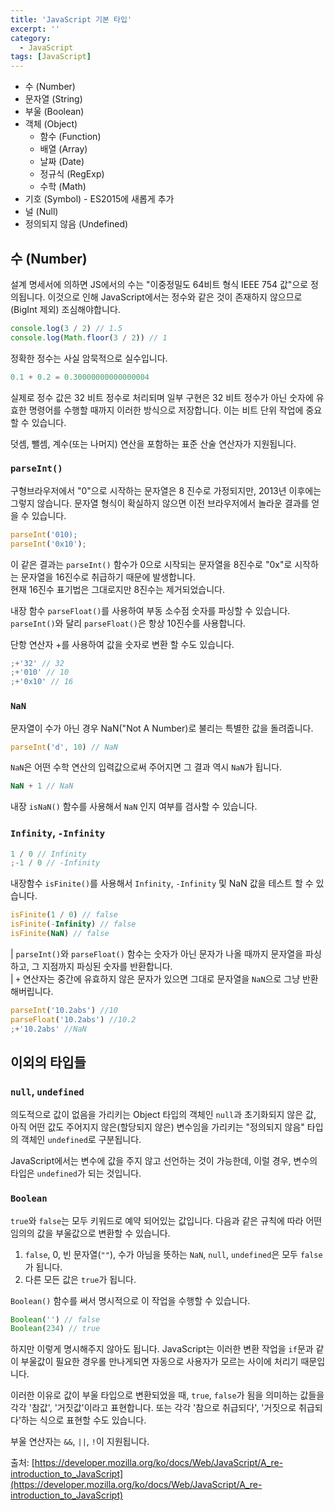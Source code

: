 ```yaml
---
title: 'JavaScript 기본 타입'
excerpt: ''
category:
  - JavaScript
tags: [JavaScript]
---
```


- 수 (Number)
- 문자열 (String)
- 부울 (Boolean)
- 객체 (Object)
  - 함수 (Function)
  - 배열 (Array)
  - 날짜 (Date)
  - 정규식 (RegExp)
  - 수학 (Math)
- 기호 (Symbol) - ES2015에 새롭게 추가
- 널 (Null)
- 정의되지 않음 (Undefined)

## 수 (Number)

설계 명세서에 의하면 JS에서의 수는 "이중정밀도 64비트 형식 IEEE 754 값"으로 정의됩니다. 이것으로 인해 JavaScript에서는 정수와 같은 것이 존재하지 않으므로(BigInt 제외) 조심해야합니다.

```js
console.log(3 / 2) // 1.5
console.log(Math.floor(3 / 2)) // 1
```

정확한 정수는 사실 암묵적으로 실수입니다.

```js
0.1 + 0.2 = 0.30000000000000004
```

실제로 정수 값은 32 비트 정수로 처리되며 일부 구현은 32 비트 정수가 아닌 숫자에 유효한 명령어를 수행할 때까지 이러한 방식으로 저장합니다. 이는 비트 단위 작업에 중요할 수 있습니다.

덧셈, 뺄셈, 계수(또는 나머지) 연산을 포함하는 표준 산술 연산자가 지원됩니다.

### `parseInt()`

구형브라우저에서 "0"으로 시작하는 문자열은 8 진수로 가정되지만, 2013년 이후에는 그렇지 않습니다. 문자열 형식이 확실하지 않으면 이전 브라우저에서 놀라운 결과를 얻을 수 있습니다.

```js
parseInt('010);
parseInt('0x10');
```

이 같은 결과는 `parseInt()` 함수가 0으로 시작되는 문자열을 8진수로 "0x"로 시작하는 문자열을 16진수로 취급하기 때문에 발생합니다.  
현재 16진수 표기법은 그대로지만 8진수는 제거되었습니다.

내장 함수 `parseFloat()`를 사용하여 부동 소수점 숫자를 파싱할 수 있습니다. `parseInt()`와 달리 `parseFloat()`은 항상 10진수를 사용합니다.

단항 연산자 +를 사용하여 값을 숫자로 변환 할 수도 있습니다.

```js
;+'32' // 32
;+'010' // 10
;+'0x10' // 16
```

### `NaN`

문자열이 수가 아닌 경우 NaN("Not A Number)로 불리는 특별한 값을 돌려줍니다.

```js
parseInt('d', 10) // NaN
```

`NaN`은 어떤 수학 연산의 입력값으로써 주어지면 그 결과 역시 `NaN`가 됩니다.

```js
NaN + 1 // NaN
```

내장 `isNaN()` 함수를 사용해서 `NaN` 인지 여부를 검사할 수 있습니다.

### `Infinity`, `-Infinity`

```js
1 / 0 // Infinity
;-1 / 0 // -Infinity
```

내장함수 `isFinite()`를 사용해서 `Infinity`, `-Infinity` 및 NaN 값을 테스트 할 수 있습니다.

```js
isFinite(1 / 0) // false
isFinite(-Infinity) // false
isFinite(NaN) // false
```

| `parseInt()`와 `parseFloat()` 함수는 숫자가 아닌 문자가 나올 때까지 문자열을 파싱하고, 그 지점까지 파싱된 숫자를 반환합니다.  
| `+` 연산자는 중간에 유효하지 않은 문자가 있으면 그대로 문자열을 `NaN`으로 그냥 반환해버립니다.

```js
parseInt('10.2abs') //10
parseFloat('10.2abs') //10.2
;+'10.2abs' //NaN
```

## 이외의 타입들

### `null`, `undefined`

의도적으로 값이 없음을 가리키는 Object 타입의 객체인 `null`과 초기화되지 않은 값, 아직 어떤 값도 주어지지 않은(할당되지 않은) 변수임을 가리키는 "정의되지 않음" 타입의 객체인 `undefined`로 구분됩니다.

JavaScript에서는 변수에 값을 주지 않고 선언하는 것이 가능한데, 이럴 경우, 변수의 타입은 `undefined`가 되는 것입니다.

### `Boolean`

`true`와 `false`는 모두 키워드로 예약 되어있는 값입니다. 다음과 같은 규칙에 따라 어떤 임의의 값을 부울값으로 변환할 수 있습니다.

1. `false`, 0, 빈 문자열(`""`), 수가 아님을 뜻하는 `NaN`, `null`, `undefined`은 모두 `false`가 됩니다.
2. 다른 모든 값은 `true`가 됩니다.

`Boolean()` 함수를 써서 명시적으로 이 작업을 수행할 수 있습니다.

```js
Boolean('') // false
Boolean(234) // true
```

하지만 이렇게 명시해주지 않아도 됩니다. JavaScript는 이러한 변환 작업을 `if`문과 같이 부울값이 필요한 경우롤 만나게되면 자동으로 사용자가 모르는 사이에 처리기 때문입니다.

이러한 이유로 값이 부울 타입으로 변환되었을 때, `true`, `false`가 됨을 의미하는 값들을 각각 '참값', '거짓값'이라고 표현합니다. 또는 각각 '참으로 취급되다', '거짓으로 취급되다'하는 식으로 표현할 수도 있습니다.

부울 연산자는 `&&`, `||`, `!`이 지원됩니다.

출처: [https://developer.mozilla.org/ko/docs/Web/JavaScript/A_re-introduction_to_JavaScript](https://developer.mozilla.org/ko/docs/Web/JavaScript/A_re-introduction_to_JavaScript)
